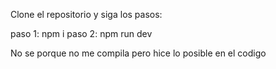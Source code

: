 
Clone el repositorio y siga los pasos:

paso 1: npm i 
paso 2: npm run dev


No se porque no me compila pero hice lo posible en el codigo